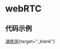 # webRTC

## 代码示例

[演练场](/playground/#webrtc){target="_blank"}
<!-- <script setup>
    import Playground from '/components/playground/playground.vue'
</script>

<Playground /> -->